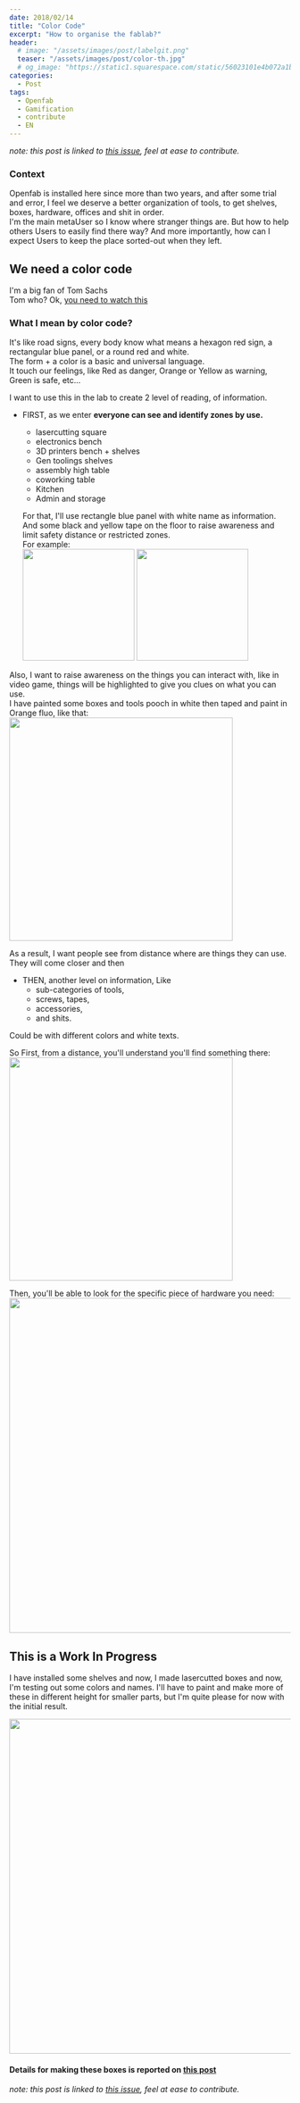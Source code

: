 ```yaml
---
date: 2018/02/14
title: "Color Code"
excerpt: "How to organise the fablab?"
header:
  # image: "/assets/images/post/labelgit.png"
  teaser: "/assets/images/post/color-th.jpg"
  # og_image: "https://static1.squarespace.com/static/56023101e4b072a1b1866505/t/56be1e4b37013b18611e028b/1455300256034/before-after.jpg"
categories:
  - Post
tags:
  - Openfab
  - Gamification
  - contribute
  - EN
---
```


*note: this post is linked to [this issue](https://github.com/nicolasdb/nicolasdb.github.io/issues/29), feel at ease to contribute.*

### Context
Openfab is installed here since more than two years, and after some trial and error, I feel we deserve a better organization of tools, to get shelves, boxes, hardware, offices and shit in order.   
I'm the main metaUser so I know where stranger things are. But how to help others Users to easily find there way? And more importantly, how can I expect Users to keep the place sorted-out when they left.


## We need a color code
I'm a big fan of Tom Sachs  
Tom who? Ok, [you need to watch this](https://www.youtube.com/watch?v=Tm-e75FocJU)    

### What I mean by color code?  
It's like road signs, every body know what means a hexagon red sign, a rectangular blue panel, or a round red and white.   
The form + a color is a basic and universal language.  
It touch our feelings, like Red as danger, Orange or Yellow as warning, Green is safe, etc...   

I want to use this in the lab to create 2 level of reading, of information.  

- FIRST, as we enter **everyone can see and identify zones by use.**
  - lasercutting square
  - electronics bench
  - 3D printers bench + shelves
  - Gen toolings shelves
  - assembly high table
  - coworking table
  - Kitchen
  - Admin and storage

  For that, I'll use rectangle blue panel with white name as information.  
  And some black and yellow tape on the floor to raise awareness and limit safety distance or restricted zones.  
  For example:  
  <img src="https://user-images.githubusercontent.com/12049360/36531179-58db3938-17bd-11e8-885b-9e5d4bc9b483.png" width="200px">           <img src="https://user-images.githubusercontent.com/12049360/36531563-9c1f2898-17be-11e8-9497-41fd2f986056.png" width="200px">   

Also, I want to raise awareness on the things you can interact with, like in video game, things will be highlighted to give you clues on what you can use.   
I have painted some boxes and tools pooch in white then taped and paint in Orange fluo, like that:  
<img src="https://user-images.githubusercontent.com/12049360/36033175-84dec318-0db0-11e8-977a-920292f4698f.png" width="400px">   

As a result, I want people see from distance where are things they can use.  
They will come closer and then   

- THEN, another level on information, Like
  - sub-categories of tools,
  - screws, tapes,
  - accessories,
  - and shits.  

Could be with different colors and white texts.

So First, from a distance, you'll understand you'll find something there:  
  <img src="https://user-images.githubusercontent.com/12049360/34890906-f741c330-f7d3-11e7-879e-057d5ea396db.jpg" width="400px">   

Then, you'll be able to look for the specific piece of hardware you need:  
  <img src="https://user-images.githubusercontent.com/12049360/34890907-f7a15bb0-f7d3-11e7-9785-58f9b3897825.jpg" width="600px">   


## This is a Work In Progress

I have installed some shelves and now, I made lasercutted boxes and now, I'm testing out some colors and names. I'll have to paint and make more of these in different height for smaller parts, but I'm quite please for now with the initial result.

<img src="https://user-images.githubusercontent.com/12049360/36532375-d81fe8c6-17c0-11e8-9ba5-a409438865b2.png" width="600px">   

#### Details for making these boxes is reported on [this post](https://nicolasdb.github.io/post/boxes/)


*note: this post is linked to [this issue](https://github.com/nicolasdb/nicolasdb.github.io/issues/29), feel at ease to contribute.*
